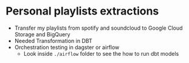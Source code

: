 # Personal playlists extractions

- Transfer my playlists from spotify and soundcloud to Google Cloud Storage and BigQuery
- Needed Transformation in DBT
- Orchestration testing in dagster or airflow
  - Look inside `./airflow` folder to see the how to run dbt models
